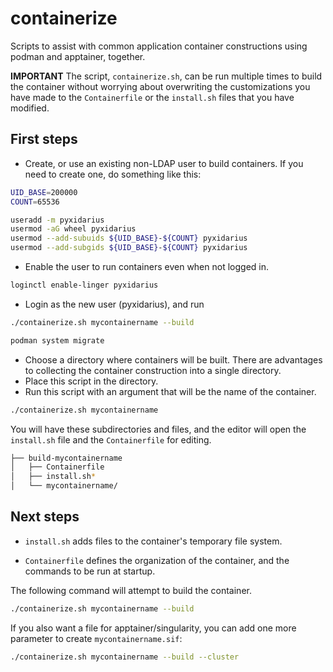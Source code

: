 # containerize

Scripts to assist with common application container constructions 
using podman and apptainer, together. 

**IMPORTANT** The script, `containerize.sh`, can be run multiple times
to build the container without worrying about overwriting the 
customizations you have made to the `Containerfile` or the `install.sh`
files that you have modified.


## First steps

- Create, or use an existing non-LDAP user to build containers. If you
    need to create one, do something like this:

```bash
UID_BASE=200000
COUNT=65536

useradd -m pyxidarius
usermod -aG wheel pyxidarius
usermod --add-subuids ${UID_BASE}-${COUNT} pyxidarius
usermod --add-subgids ${UID_BASE}-${COUNT} pyxidarius
```

- Enable the user to run containers even when not logged in.

```bash
loginctl enable-linger pyxidarius
```

- Login as the new user (pyxidarius), and run
```bash
./containerize.sh mycontainername --build
```

```bash
podman system migrate
```

- Choose a directory where containers will be built. There are 
    advantages to collecting the container construction into a
    single directory.
- Place this script in the directory.
- Run this script with an argument that will be the name of the container.

```bash
./containerize.sh mycontainername
```

You will have these subdirectories and files, and the editor
will open the `install.sh` file and the `Containerfile` for
editing.

```bash
├── build-mycontainername
│   ├── Containerfile
│   ├── install.sh*
│   └── mycontainername/
```

## Next steps

- `install.sh` adds files to the container's temporary file system.

- `Containerfile` defines the organization of the container, and the commands
    to be run at startup.

The following command will attempt to build the container.

```bash
./containerize.sh mycontainername --build
```

If you also want a file for apptainer/singularity, you can add one more
parameter to create `mycontainername.sif`:

```bash
./containerize.sh mycontainername --build --cluster
```



